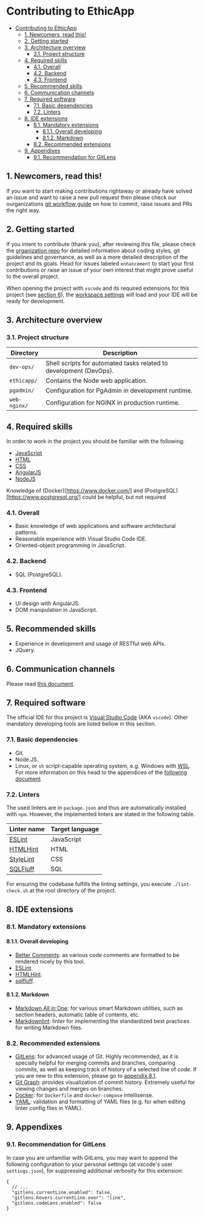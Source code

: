 # Contributing to EthicApp

- [Contributing to EthicApp](#contributing-to-ethicapp)
  - [1. Newcomers, read this!](#1-newcomers-read-this)
  - [2. Getting started](#2-getting-started)
  - [3. Architecture overview](#3-architecture-overview)
    - [3.1. Project structure](#31-project-structure)
  - [4. Required skills](#4-required-skills)
    - [4.1. Overall](#41-overall)
    - [4.2. Backend](#42-backend)
    - [4.3. Frontend](#43-frontend)
  - [5. Recommended skills](#5-recommended-skills)
  - [6. Communication channels](#6-communication-channels)
  - [7. Required software](#7-required-software)
    - [7.1. Basic dependencies](#71-basic-dependencies)
    - [7.2. Linters](#72-linters)
  - [8. IDE extensions](#8-ide-extensions)
    - [8.1. Mandatory extensions](#81-mandatory-extensions)
      - [8.1.1. Overall developing](#811-overall-developing)
      - [8.1.2. Markdown](#812-markdown)
    - [8.2. Recommended extensions](#82-recommended-extensions)
  - [9. Appendixes](#9-appendixes)
    - [9.1. Recommendation for GitLens](#91-recommendation-for-gitlens)

## 1. Newcomers, read this!

If you want to start making contributions rightaway or already have solved an issue and want to raise a new pull request then please check our ourganizations [git workflow guide](https://github.com/EthicApp-Development/organization/blob/master/Guidelines/git-workflow.md) on how to commit, raise issues and PRs the right way.

## 2. Getting started

If you intent to contribute (thank you), after reviewing this file, please check the [organization repo](https://github.com/EthicApp-Development/organization) for detailed information about coding styles, git guidelines and governance, as well as a more detailed description of the project and its goals. Head for issues labeled `enhancement` to start your first contributions or raise an issue of your own interest that might prove useful to the overall project.


When opening the project with `vscode` and its required extensions for this project (see [section 6](#6-required-software)), the [workspace settings](./.vscode/settings.json) will load and your IDE will be ready for development.

## 3. Architecture overview

<!-- TODO: a couple of architecture design diagrams (e.g. physical view, context view). -->

### 3.1. Project structure

| Directory    | Description                                                        |
| ------------ | ------------------------------------------------------------------ |
| `dev-ops/`   | Shell scripts for automated tasks related to development (DevOps). |
| `ethicapp/`  | Contains the Node web application.                                 |
| `pgadmin/`   | Configuration for PgAdmin in development runtime.                  |
| `web-nginx/` | Configuration for NGINX in production runtime.                     |

## 4. Required skills

In order to work in the project you should be familiar with the following:

- [JavaScript](https://developer.mozilla.org/en-US/docs/Web/JavaScript/Language_overview)
- [HTML](https://developer.mozilla.org/en-US/docs/Learn/HTML/Introduction_to_HTML)
- [CSS](https://developer.mozilla.org/en-US/docs/Learn/CSS/First_steps)
- [AngularJS](https://angularjs.org/)
- [NodeJS](https://nodejs.org/en)

Knowledge of (Docker)[https://www.docker.com/] and (PostgreSQL)[https://www.postgresql.org/] could be helpful, but not required

### 4.1. Overall

- Basic knowledge of web applications and software architectural patterns.
- Reasonable experience with Visual Studio Code IDE.
- Oriented-object programming in JavaScript.

### 4.2. Backend

- SQL (PostgreSQL).

### 4.3. Frontend

- UI design with AngularJS.
- DOM manipulation in JavaScript.

## 5. Recommended skills

- Experience in development and usage of RESTful web APIs.
- JQuery.

## 6. Communication channels

Please read [this document](https://github.com/EthicApp-Development/organization/blob/master/CONTRIBUTING.md).

## 7. Required software

The official IDE for this project is [Visual Studio Code](https://code.visualstudio.com/) (AKA `vscode`). Other mandatory developing tools are listed bellow in this section.

### 7.1. Basic dependencies

- Git.
- Node.JS.
- Linux, or `sh` script-capable operating system, e.g. Windows with [WSL](https://learn.microsoft.com/en-us/windows/wsl/install). For more information on this head to the appendices of the [following document](https://github.com/EthicApp-Development/ethicapp-main/blob/master/README.md)

### 7.2. Linters

The used linters are in `package.json` and thus are automatically installed with `npm`. However, the implemented linters are stated in the following table.

| Linter name                           | Target language |
| ------------------------------------- | --------------- |
| [ESLint](https://eslint.org/)         | JavaScript      |
| [HTMLHint](https://htmlhint.com/)     | HTML            |
| [StyleLint](https://stylelint.io/)    | CSS             |
| [SQLFluff](https://www.sqlfluff.com/) | SQL             |

For ensuring the codebase fulfills the linting settings, you execute `./lint-check.sh` at the root directory of the project.

## 8. IDE extensions

### 8.1. Mandatory extensions

#### 8.1.1. Overall developing

- [Better Comments](https://marketplace.visualstudio.com/items?itemName=aaron-bond.better-comments): as various code comments are formatted to be rendered nicely by this tool.
- [ESLint](https://marketplace.visualstudio.com/items?itemName=dbaeumer.vscode-eslint).
- [HTMLHint](https://marketplace.visualstudio.com/items?itemName=HTMLHint.vscode-htmlhint).
- [sqlfluff](https://marketplace.visualstudio.com/items?itemName=dorzey.vscode-sqlfluff).

#### 8.1.2. Markdown

- [Markdown All in One](https://marketplace.visualstudio.com/items?itemName=yzhang.markdown-all-in-one): for various smart Markdown utilities, such as section headers, automatic table of contents, etc.
- [Markdownlint](https://marketplace.visualstudio.com/items?itemName=DavidAnson.vscode-markdownlint): linter for implementing the standardized best practices for writing Markdown files.

### 8.2. Recommended extensions

- [GitLens](https://marketplace.visualstudio.com/items?itemName=eamodio.gitlens): for advanced usage of Git. Highly recommended, as it is specially helpful for merging commits and branches, comparing commits, as well as keeping track of history of a selected line of code. If you are new to this extension, please go to [appendix 8.1](#81-recommendation-for-gitlens).
- [Git Graph](https://marketplace.visualstudio.com/items?itemName=mhutchie.git-graph): provides visualization of commit history. Extremely useful for viewing changes and merges on branches.
- [Docker](https://marketplace.visualstudio.com/items?itemName=ms-azuretools.vscode-docker): for `Dockerfile` and `docker-compose` intellisense.
- [YAML](https://marketplace.visualstudio.com/items?itemName=redhat.vscode-yaml): validation and formatting of YAML files (e.g. for when editing linter config files in YAML).

## 9. Appendixes

### 9.1. Recommendation for GitLens

In case you are unfamiliar with GitLens, you may want to append the following configuration to your personal settings (at vscode's user `settings.json`), for suppressing additional verbosity for this extension:

```jsonc
{
  // ...
  "gitlens.currentLine.enabled": false,
  "gitlens.hovers.currentLine.over": "line",
  "gitlens.codeLens.enabled": false
}
```
